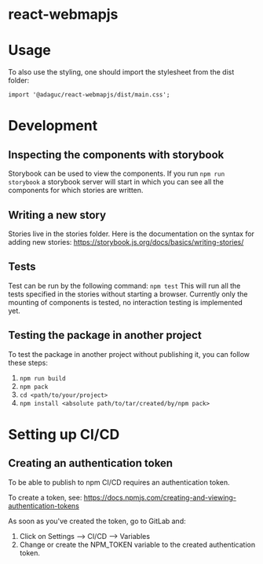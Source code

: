 # react-webmapjs

# Usage
To also use the styling, one should import the stylesheet from the dist folder:
```
import '@adaguc/react-webmapjs/dist/main.css';
```

# Development
## Inspecting the components with storybook
Storybook can be used to view the components.
If you run `npm run storybook` a storybook server will start in which you can see all the components for which stories
are written.

## Writing a new story
Stories live in the stories folder. 
Here is the documentation on the syntax for adding new stories: 
https://storybook.js.org/docs/basics/writing-stories/

## Tests
Test can be run by the following command:
`npm test`
This will run all the tests specified in the stories without starting a browser.
Currently only the mounting of components is tested, no interaction testing is implemented yet.

## Testing the package in another project
To test the package in another project without publishing it, you can follow these steps:
1. `npm run build`
2. `npm pack`
3. `cd <path/to/your/project>`
4. `npm install <absolute path/to/tar/created/by/npm pack>`

# Setting up CI/CD
## Creating an authentication token
To be able to publish to npm CI/CD requires an authentication token.

To create a token, see:
https://docs.npmjs.com/creating-and-viewing-authentication-tokens

As soon as you've created the token, go to GitLab and:
1. Click on Settings --> CI/CD --> Variables
2. Change or create the NPM_TOKEN variable to the created authentication token.

